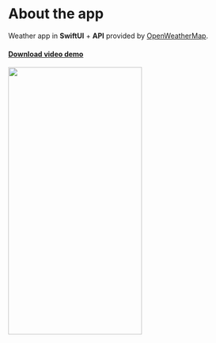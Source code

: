 <h1>About the app</h1>

Weather app in <b>SwiftUI</b> + <b>API</b> provided by <a href="https://openweathermap.org" target="_blank">OpenWeatherMap</a>. 

<h4><a href="https://user-images.githubusercontent.com/6122888/185783570-99df2d1a-be6a-4012-adb6-56b7ef6ab805.mov" target="_blank">Download video demo</a><br></h4>

<img src="https://user-images.githubusercontent.com/6122888/185783891-6251e3fd-a403-4faf-99a7-61c29875050e.png" width="270" height="540">
